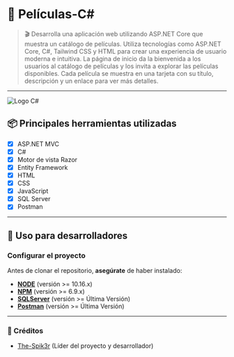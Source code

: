 # **:triangular_flag_on_post: Películas-C#**

>🎬 Desarrolla una aplicación web utilizando ASP.NET Core que muestra un catálogo de películas. Utiliza tecnologías como ASP.NET Core, C#, Tailwind CSS y HTML para crear una experiencia de usuario moderna e intuitiva. La página de inicio da la bienvenida a los usuarios al catálogo de películas y los invita a explorar las películas disponibles. Cada película se muestra en una tarjeta con su título, descripción y un enlace para ver más detalles.

---
![Logo C#](https://kodigo.org/wp-content/uploads/2023/08/csharp.png)

## **:package: Principales herramientas utilizadas**

- [x] ASP.NET MVC
- [x] C#
- [x] Motor de vista Razor
- [x] Entity Framework
- [x] HTML
- [x] CSS
- [x] JavaScript
- [x] SQL Server
- [x] Postman

---

## **:wrench: Uso para desarrolladores**

### **Configurar el proyecto**

Antes de clonar el repositorio, **asegúrate** de haber instalado:

- [**NODE**](https://www.google.com/search?q=how+to+install+node) (versión >= 10.16.x)
- [**NPM**](https://www.google.com/search?q=how+to+install+npm) (versión >= 6.9.x)
- [**SQLServer**](https://www.google.com/search?q=how+to+install+SQLServer) (versión >= Última Versión)
- [**Postman**](https://www.google.com/search?q=how+to+install+Postman) (versión >= Última Versión)
  
---

### **:busts_in_silhouette: Créditos**

- [The-Spik3r](https://github.com/The-Spik3r) (Líder del proyecto y desarrollador)
